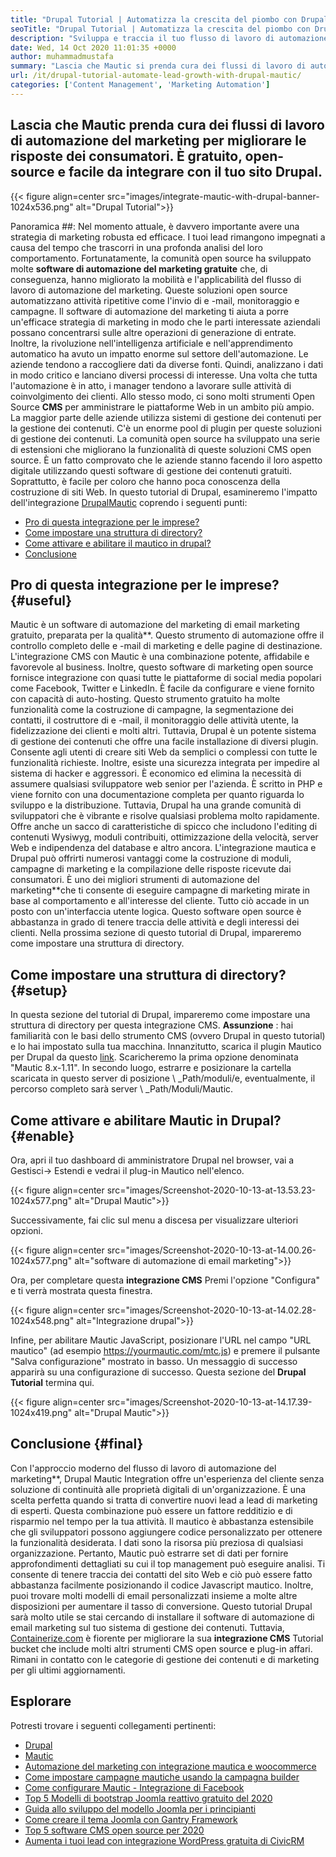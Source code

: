 ```yaml
---
title: "Drupal Tutorial | Automatizza la crescita del piombo con Drupal & Mautic '" 
seoTitle: "Drupal Tutorial | Automatizza la crescita del piombo con Drupal & Mautic" 
description: "Sviluppa e traccia il tuo flusso di lavoro di automazione del marketing con l'aiuto dell'integrazione mautica di Drupal. Segui questo tutorial Drupal per apprendere le fasi di integrazione." 
date: Wed, 14 Oct 2020 11:01:35 +0000
author: muhammadmustafa
summary: "Lascia che Mautic si prenda cura dei flussi di lavoro di automazione del marketing per migliorare le risposte dei consumatori. È gratuito, open-source e facile da integrare con il tuo sito Drupal." 
url: /it/drupal-tutorial-automate-lead-growth-with-drupal-mautic/
categories: ['Content Management', 'Marketing Automation']
---
```


## Lascia che Mautic prenda cura dei flussi di lavoro di automazione del marketing per migliorare le risposte dei consumatori. È gratuito, open-source e facile da integrare con il tuo sito Drupal.

{{< figure align=center src="images/integrate-mautic-with-drupal-banner-1024x536.png" alt="Drupal Tutorial">}}


Panoramica ##:
Nel momento attuale, è davvero importante avere una strategia di marketing robusta ed efficace. I tuoi lead rimangono impegnati a causa del tempo che trascorri in una profonda analisi del loro comportamento. Fortunatamente, la comunità open source ha sviluppato molte **software di automazione del marketing gratuite** che, di conseguenza, hanno migliorato la mobilità e l'applicabilità del flusso di lavoro di automazione del marketing. Queste soluzioni open source automatizzano attività ripetitive come l'invio di e -mail, monitoraggio e campagne. Il software di automazione del marketing ti aiuta a porre un'efficace strategia di marketing in modo che le parti interessate aziendali possano concentrarsi sulle altre operazioni di generazione di entrate. Inoltre, la rivoluzione nell'intelligenza artificiale e nell'apprendimento automatico ha avuto un impatto enorme sul settore dell'automazione. Le aziende tendono a raccogliere dati da diverse fonti. Quindi, analizzano i dati in modo critico e lanciano diversi processi di interesse. Una volta che tutta l'automazione è in atto, i manager tendono a lavorare sulle attività di coinvolgimento dei clienti.
Allo stesso modo, ci sono molti strumenti Open Source **CMS** per amministrare le piattaforme Web in un ambito più ampio. La maggior parte delle aziende utilizza sistemi di gestione dei contenuti per la gestione dei contenuti. C'è un enorme pool di plugin per queste soluzioni di gestione dei contenuti. La comunità open source ha sviluppato una serie di estensioni che migliorano la funzionalità di queste soluzioni CMS open source. È un fatto comprovato che le aziende stanno facendo il loro aspetto digitale utilizzando questi software di gestione dei contenuti gratuiti. Soprattutto, è facile per coloro che hanno poca conoscenza della costruzione di siti Web. In questo tutorial di Drupal, esamineremo l'impatto dell'integrazione [Drupal][2][Mautic][1] coprendo i seguenti punti:
  * [Pro di questa integrazione per le imprese?][3]
  * [Come impostare una struttura di directory?][4]
  * [Come attivare e abilitare il mautico in drupal?][5]
  * [Conclusione][6]

## Pro di questa integrazione per le imprese? {#useful}

Mautic è un software di automazione del marketing di email marketing gratuito, preparata per la qualità**. Questo strumento di automazione offre il controllo completo delle e -mail di marketing e delle pagine di destinazione. L'integrazione CMS con Mautic è una combinazione potente, affidabile e favorevole al business. Inoltre, questo software di marketing open source fornisce integrazione con quasi tutte le piattaforme di social media popolari come Facebook, Twitter e LinkedIn. È facile da configurare e viene fornito con capacità di auto-hosting. Questo strumento gratuito ha molte funzionalità come la costruzione di campagne, la segmentazione dei contatti, il costruttore di e -mail, il monitoraggio delle attività utente, la fidelizzazione dei clienti e molti altri. Tuttavia, Drupal è un potente sistema di gestione dei contenuti che offre una facile installazione di diversi plugin. Consente agli utenti di creare siti Web da semplici o complessi con tutte le funzionalità richieste. Inoltre, esiste una sicurezza integrata per impedire al sistema di hacker e aggressori. È economico ed elimina la necessità di assumere qualsiasi sviluppatore web senior per l'azienda.
È scritto in PHP e viene fornito con una documentazione completa per quanto riguarda lo sviluppo e la distribuzione. Tuttavia, Drupal ha una grande comunità di sviluppatori che è vibrante e risolve qualsiasi problema molto rapidamente. Offre anche un sacco di caratteristiche di spicco che includono l'editing di contenuti Wysiwyg, moduli contribuiti, ottimizzazione della velocità, server Web e indipendenza del database e altro ancora. L'integrazione mautica e Drupal può offrirti numerosi vantaggi come la costruzione di moduli, campagne di marketing e la compilazione delle risposte ricevute dai consumatori. È uno dei migliori strumenti di automazione del marketing**che ti consente di eseguire campagne di marketing mirate in base al comportamento e all'interesse del cliente. Tutto ciò accade in un posto con un'interfaccia utente logica. Questo software open source è abbastanza in grado di tenere traccia delle attività e degli interessi dei clienti. Nella prossima sezione di questo tutorial di Drupal, impareremo come impostare una struttura di directory.

## Come impostare una struttura di directory? {#setup}

In questa sezione del tutorial di Drupal, impareremo come impostare una struttura di directory per questa integrazione CMS.
**Assunzione** : hai familiarità con le basi dello strumento CMS (ovvero Drupal in questo tutorial) e lo hai impostato sulla tua macchina.
Innanzitutto, scarica il plugin Mautico per Drupal da questo [link][7]. Scaricheremo la prima opzione denominata "Mautic 8.x-1.11".
In secondo luogo, estrarre e posizionare la cartella scaricata in questo server di posizione \ _Path/moduli/e, eventualmente, il percorso completo sarà server \ _Path/Moduli/Mautic.

## Come attivare e abilitare Mautic in Drupal? {#enable}

Ora, apri il tuo dashboard di amministratore Drupal nel browser, vai a Gestisci-> Estendi e vedrai il plug-in Mautico nell'elenco.

{{< figure align=center src="images/Screenshot-2020-10-13-at-13.53.23-1024x577.png" alt="Drupal Mautic">}}

Successivamente, fai clic sul menu a discesa per visualizzare ulteriori opzioni.

{{< figure align=center src="images/Screenshot-2020-10-13-at-14.00.26-1024x577.png" alt="software di automazione di email marketing">}}

Ora, per completare questa **integrazione CMS** Premi l'opzione "Configura" e ti verrà mostrata questa finestra.

{{< figure align=center src="images/Screenshot-2020-10-13-at-14.02.28-1024x548.png" alt="Integrazione drupal">}}

Infine, per abilitare Mautic JavaScript, posizionare l'URL nel campo "URL mautico" (ad esempio https://yourmautic.com/mtc.js) e premere il pulsante "Salva configurazione" mostrato in basso. Un messaggio di successo apparirà su una configurazione di successo. Questa sezione del **Drupal Tutorial** termina qui.

{{< figure align=center src="images/Screenshot-2020-10-13-at-14.17.39-1024x419.png" alt="Drupal Mautic">}}


## Conclusione  {#final}

Con l'approccio moderno del flusso di lavoro di automazione del marketing**, Drupal Mautic Integration offre un'esperienza del cliente senza soluzione di continuità alle proprietà digitali di un'organizzazione. È una scelta perfetta quando si tratta di convertire nuovi lead a lead di marketing di esperti. Questa combinazione può essere un fattore redditizio e di risparmio nel tempo per la tua attività. Il mautico è abbastanza estensibile che gli sviluppatori possono aggiungere codice personalizzato per ottenere la funzionalità desiderata. I dati sono la risorsa più preziosa di qualsiasi organizzazione. Pertanto, Mautic può estrarre set di dati per fornire approfondimenti dettagliati su cui il top management può eseguire analisi. Ti consente di tenere traccia dei contatti del sito Web e ciò può essere fatto abbastanza facilmente posizionando il codice Javascript mautico. Inoltre, puoi trovare molti modelli di email personalizzati insieme a molte altre disposizioni per aumentare il tasso di conversione.
Questo tutorial Drupal sarà molto utile se stai cercando di installare il software di automazione di email marketing sul tuo sistema di gestione dei contenuti. Tuttavia, [Containerize.com][8] è fiorente per migliorare la sua **integrazione CMS** Tutorial bucket che include molti altri strumenti CMS open source e plug-in affari. Rimani in contatto con le categorie di gestione dei contenuti e di marketing per gli ultimi aggiornamenti.

## Esplorare
Potresti trovare i seguenti collegamenti pertinenti:
  * [Drupal][9]
  * [Mautic][10]
  * [Automazione del marketing con integrazione mautica e woocommerce][11]
  * [Come impostare campagne mautiche usando la campagna builder][12]
  * [Come configurare Mautic - Integrazione di Facebook][13]
  * [Top 5 Modelli di bootstrap Joomla reattivo gratuito del 2020][14]
  * [Guida allo sviluppo del modello Joomla per i principianti][15]
  * [Come creare il tema Joomla con Gantry Framework][16]
  * [Top 5 software CMS open source per 2020][17]
  * [Aumenta i tuoi lead con integrazione WordPress gratuita di CivicRM][18]



[1]: https://products.containerize.com/marketing-automation/mautic
[2]: https://products.containerize.com/content-management/drupal
[3]: #useful
[4]: #setup
[5]: #enable
[6]: #final
[7]: https://www.drupal.org/project/mautic/releases
[8]: https://www.containerize.com/
[9]: https://products.containerize.com/content-management/drupal/
[10]: https://products.containerize.com/marketing-automation/mautic/
[11]: https://blog.containerize.com/blogging/marketing-automation-using-mautic-and-wordpress-woocommerce/
[12]: https://blog.containerize.com/marketing-automation/how-to-setup-marketing-campaigns-using-mautic-campaign-builder/
[13]: https://blog.containerize.com/marketing-automation/how-to-setup-mautic-facebook-integration/
[14]: https://blog.containerize.com/content-management/top-5-best-free-responsive-joomla-templates-of-2020/
[15]: https://blog.containerize.com/content-management/responsive-joomla-templates-tutorial/
[16]: https://blog.containerize.com/content-management/how-to-create-joomla-theme-joomla-gantry-framework/
[17]: https://blog.containerize.com/content-management/top-5-open-source-content-management-systems-for-2020/
[18]: https://blog.containerize.com/blogging/civicrm-wordpress-integration-wordpress-tutorial/

